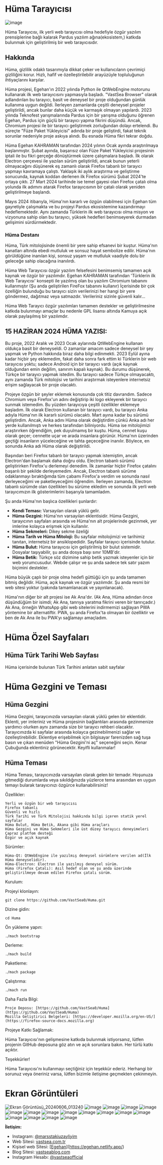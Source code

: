 # Hüma Tarayıcısı
![image](https://github.com/VastSea0/Huma/assets/144556903/13e56ba3-2023-4581-a2c8-0c88fdbb78fd)

Hüma Tarayıcısı, ilk yerli web tarayıcısı olma hedefiyle özgür yazılım prensiplerine bağlı kalarak Pardus yazılım ağına(ekosistem,) katkıda bulunmak için geliştirilmiş bir web tarayıcısıdır.

## Hakkında

Hüma, gizlilik odaklı tasarımıyla dikkat çeker ve kullanıcıların çevrimiçi gizliliğini korur. Hızlı, hafif ve özelleştirilebilir arayüzüyle topluluğunun ihtiyaçlarını karşılar.

Hüma projesi, Egehan'ın 2022 yılında Python ile QtWebEngine motorunu kullanarak ilk web tarayıcısını yapmasıyla başladı. "VastSea Browser" olarak adlandırılan bu tarayıcı, basit ve deneysel bir proje olduğundan günlük kullanıma uygun değildi. İlerleyen zamanlarda çeşitli deneysel projeler geliştirildi, ancak bunlar daha küçük ve karmaşık olmayan yapılardı. 2023 yılında Teknofest yarışmalarında Pardus için bir yarışma olduğunu öğrenen Egehan, Pardus için güçlü bir tarayıcı yapma fikrini düşündü. Ancak, Chromium projesi ile bir tarayıcı geliştirmek zorluğundan dolayı ertelendi. Bu süreçte "Füze Paket Yükleyicisi" adında bir proje geliştirdi, fakat teknik sorunlar nedeniyle proje askıya alındı. Bu esnada Hüma fikri tekrar doğdu.

Hüma Egehan KAHRAMAN tarafından 2024 yılının Ocak ayında araştırılmaya başlanmıştır. Şubat ayında, başarısız olan Füze Paket Yükleyicisi projesinin iptali ile bu fikri gerçeğe dönüştürmek üzere çalışmalara başladı. İlk olarak Electron çerçevesi ile yazılan sürüm geliştirildi, ancak bunun yeterli olmayacağını düşünerek eş zamanlı olarak Firefox tabanlı bir tarayıcı yapmayı kavramaya çalıştı. Yaklaşık iki aylık araştırma ve geliştirme sonucunda, kaynak koddan derlenen ilk Firefox sürümü Şubat 2024'te ortaya çıktı. 27 Mart 2024 tarihinde ise temel gayesi olan Firefox çatalı olma yolunda ilk adımını atarak Firefox tarayıcısının bir çatalı olarak yeniden geliştirilmeye başlandı.

Mayıs 2024 itibarıyla, Hüma'nın kararlı ve özgün olabilmesi için Egehan tüm gayretiyle çalışmakta ve bu projeyi Pardus ekosistemine kazandırmayı hedeflemektedir. Aynı zamanda Türklerin ilk web tarayıcısı olma misyon ve vizyonuna sahip olan bu tarayıcı, yüksek hedefleri benimseyerek durmadan gelişimini sürdürmektedir.

### Hüma Destanı
Hüma, Türk mitolojisinde önemli bir yere sahip efsanevi bir kuştur. Hüma'nın kanatları altında ebedi mutluluk ve sonsuz hayat sembolize edilir. Hüma'nın görüldüğüne inanılan kişi, sonsuz yaşam ve mutluluk vaadiyle dolu bir geleceğe sahip olacağına inanılırdı.

Hüma Web Tarayıcısı özgür yazılım felsefesini benimsemiş tamamen açık kaynak ve özgür bir yazılımdır. Egehan KAHRAMAN tarafından 'Türklerin ilk Web Tarayıcısı' konsepti ile yazılmış olan bu yazılım Chromium tabanını kullanmıştır (Şu anda geliştirilen FireFox tabanını kullanır) İçerisinde bir çok özelliğin bulunduğu bu tarayıcı sizin verilerinizi her hangi bir yere göndermez, dağıtmaz veya satmazdır. Verileriniz sizinle güvenli kalır...

Hüma Web Tarayıcı özgür yazılımları tamamen destekler ve geliştirilmesine katkıda bulunmayı amaçlar bu nedenle GPL lisansı altında Kamuya açık olarak paylaşılmış bir yazılımdır.
## 15 HAZİRAN 2024 HÜMA YAZISI:
Bu proje, 2022 Aralık ve 2023 Ocak aylarında QtWebEngine kullanan oldukça basit bir deneyseldi. O zamanlar amacım sadece deneysel bir şey yapmak ve Python hakkında biraz daha bilgi edinmekti. 2023 Eylül ayına kadar hiçbir şey eklemedim, fakat daha sonra fark ettim ki Türklerin bir web tarayıcısı yoktu; sadece Android için bir tarayıcı vardı (açık kaynak olduğundan emin değilim, sanırım kapalı kaynak). Bu durumu düşünerek, Türkçe bir tarayıcı yapmak istedim. Bu tarayıcı sadece Türkçe olmayacaktı, aynı zamanda Türk mitolojisi ve tarihini araştırmak isteyenlere internetsiz erişim sağlayacak bir proje olacaktı.

Projeye özgün bir şeyler eklemek konusunda çok titiz davrandım. Sadece Chromium veya Firefox'un adını değiştirip iki logo ekleyerek bir tarayıcı sunmak istemedim. Bu yüzden tarayıcıya çeşitli özellikler eklemeye başladım. İlk olarak Electron kullanan bir tarayıcı vardı, bu tarayıcı Anka adıyla Hüma'nın ilk kararlı sürümü olacaktı. Mart ayına kadar bu sürümü geliştirdim. Ancak, Anka adını Hüma olarak değiştirdim çünkü Anka adı her yerde kullanılmıştı ve herkes tarafından biliniyordu. Hüma ise mitolojimizi araştırırken öğrendiğim, pek duyulmamış bir kuştu. Hüma, cennet kuşu olarak geçer; cennette uçar ve arada insanlara görünür. Hüma'nın üzerinden geçtiği insanların yüceleceğine ve tahta geçeceğine inanılır. Böylece, en sonunda Anka adı Hüma olarak değiştirildi.

Başından beri Firefox tabanlı bir tarayıcı yapmak istemiştim, ancak Electron'dan başlamak daha doğru oldu. Electron tabanlı sürümü geliştirirken Firefox'u derlemeyi denedim. İlk zamanlar hiçbir Firefox çatalını başarılı bir şekilde derleyemedim. Ancak, Electron tabanlı sürüme odaklanmayı bıraktığımda tüm çabamı Firefox'a verdim ve sonunda nasıl derleyeceğimi ve paketleyeceğimi öğrendim. İlerleyen zamanda, Electron tabanlı sürümde olan özellikleri bu sürüme ekledim ve sonunda ilk yerli web tarayıcımızın ilk gösterimlerini başarıyla tamamladım.

Şu anda Hüma'nın başlıca özellikleri şunlardır:
- **Kendi Teması:** Varsayılan olarak yüklü gelir.
- **Hüma Gezgini:** Hüma'nın varsayılan eklentisidir. Hüma Gezgini, tarayıcının sayfaları arasında ve Hüma'nın alt projelerinde gezinmek, yer imlerine kolayca erişmek için kullanılır.
- **Hüma Sekmeleri:** Dikey sekme özeliği 
- **Hüma Tarih ve Hüma Mitoloji:** Bu sayfalar mitolojimizi ve tarihimiz tanıtan, internetsiz bir ansiklopedidir. Sayfalar tarayıcı içerisinde tutulur.
- **Hüma Bulut:** Hüma tarayıcısı için geliştirilmiş bir bulut sistemidir. Dosyalar taşıyabilir, şu anda dosya başı sınır 10MB'dir.
- **Hüma Betik:** Türkçe söz dizimine sahip betik yazmak isteyenler için bir web yorumcusudur. Webde çalışır ve şu anda sadece tek satır yazım biçimini destekler.

Hüma büyük çaplı bir proje olma hedefi güttüğü için şu anda tamamen bitmiş değildir. Hüma, açık kaynak ve özgür yazılımdır. Şu anda resmi bir web sitesi yoktur (yakında tamamlanacak ve yayınlanacak).

Hüma'nın diğer bir alt projesi ise Ak Ana'dır. (Ak Ana, Hüma adından önce düşündüğüm bir isimdi; Ak Ana, tanrıya yaratma fikrini veren bir tanrıçadır.) Ak Ana, örneğin WhatsApp gibi web sitelerini indirmemizi sağlayan PWA yöntemine bir alternatiftir. PWA, şu anda Firefox'ta olmayan bir özelliktir ve ben de Ak Ana ile bu PWA'yı sağlamayı amaçladım.

# Hüma Özel Sayfaları

## Hüma Türk Tarihi Web Sayfası
Hüma içerisinde bulunan Türk Tarihini anlatan sabit sayfalar

# Hüma Gezgini ve Teması

## Hüma Gezgini

Hüma Gezgini, taraycınızda varsayılan olarak yüklü gelen bir eklentidir. Eklenti, yer imleriniz ve Hüma projesinin bağlantıları arasında gezinmenize yardımcı olurken aynı zamanda size bir tarayıcı rehberi olacaktır. Tarayıcınızda ki sayfalar arasında kolayca gezinebilmenizi sağlar ve özelleştirebilidir. Eklentiye erişebilmek için bilgisayar farenizden sağ tuşa basın ve çıkan menüden "Hüma Gezgini'ni aç" seçeneğini seçin. Kenar Çubuğunda eklentiniz görünecektir. Keyifli kullanmalar!

## Hüma Teması

Hüma Teması, tarayıcınızda varsayılan olarak gelen bir temadır. Hoşunuza gitmediği durumlarda veya sıkıldığınızda yüzlerce tema arasından en uygun temayı bularak tarayıcınızı özgürce kullanabilirsiniz!

Özellikler:

    Yerli ve özgün bir web tarayıcısı
    Firefox tabanlı
    Güvenli ve hızlı
    Türk Tarihi ve Türk Mitolojisi hakkında bilgi içeren statik yerel sayfalar
    Hüma Bulut, Hüma Betik, Akana gibi Hüma araçları
    Hüma Gezgini ve Hüma Sekmeleri ile üst düzey tarayıcı deneyimeleri
    Çapraz platfom desteği
    Özgür ve açık kaynak
    
     

Sürümler:

    Hüma-Qt: QtWebEngine ile yazılmış deneysel sürümlere verilen ad(İlk Hüma deneyselidir).
    Hüma-Electron: Electron ile yazılmış deneysel sürüm.
    Hüma (Firefox Çatalı): Asıl hedef olan ve şu anda üzerinde geliştirilmeye devam edilen Firefox çatalı sürüm.

Kurulum:

Projeyi klonlayın:

    git clone https://github.com/VastSea0/Huma.git

Dizine gidin:

    cd Huma

Ön yükleme yapın:

    ./mach bootstrap

Derleme:

    ./mach build

Paketleme:

    ./mach package

Çalıştırma:

    ./mach run

Daha Fazla Bilgi:

    Proje Deposu: [https://github.com/VastSea0/Huma](https://github.com/VastSea0/Huma)
    Mozilla Geliştirici Belgeleri: [https://developer.mozilla.org/en-US/](https://firefox-source-docs.mozilla.org)
    
Projeye Katkı Sağlamak:

Hüma Tarayıcısı'nın gelişmesine katkıda bulunmak istiyorsanız, lütfen projenin GitHub deposuna göz atın ve açık sorunlara bakın. Her türlü katkı açıktır.

Teşekkürler!

Hüma Tarayıcısı'nı kullanmayı seçtiğiniz için teşekkür ederiz. Herhangi bir sorunuz veya öneriniz varsa, lütfen bizimle iletişime geçmekten çekinmeyin.

# Ekran Görüntüleri

![Ekran Görüntüsü_20240606_013240](https://github.com/VastSea0/Huma/assets/144556903/da9d0e43-a203-49f1-bfe7-b05fe462f669)
![image](https://github.com/VastSea0/Huma/assets/144556903/517245a7-d9a0-4efe-93ae-2d6a0c509126)
![image](https://github.com/VastSea0/Huma/assets/144556903/c9e96df5-c06f-413c-8659-880c8c8323b2)
![image](https://github.com/VastSea0/Huma/assets/144556903/7d36524b-cf12-4136-9ea4-3064923d2ec8)
![image](https://github.com/VastSea0/Huma/assets/144556903/8b557b31-84f5-4cbb-89be-6aaf30a359f0)
![image](https://github.com/VastSea0/Huma/assets/144556903/686ea2cb-4cb3-49f2-894f-e82c663ddcda)
![image](https://github.com/VastSea0/Huma/assets/144556903/2899af51-c05b-43a7-bbd1-fa73e239abd8)
![image](https://github.com/VastSea0/Huma/assets/144556903/6e774006-e589-4e76-9e62-86d1f7f7be59)
![image](https://github.com/VastSea0/Huma/assets/144556903/82fa8f29-308a-468f-a7f2-f926762434d1)
![image](https://github.com/VastSea0/Huma/assets/144556903/8ad01ec5-ff94-42af-a7da-06d7e804543f)
![image](https://github.com/VastSea0/Huma/assets/144556903/67ef74ef-bd2d-487d-a3f9-9666597b9212)
![image](https://github.com/VastSea0/Huma/assets/144556903/1dac8ff1-7784-491b-ab6a-8ec8b9a5eda8)
![image](https://github.com/VastSea0/Huma/assets/144556903/468019b8-c073-485f-ba16-bd2efb97ab21)
![image](https://github.com/VastSea0/Huma/assets/144556903/31bcca7f-1493-435f-95b7-d4d98e72a768)
![image](https://github.com/VastSea0/Huma/assets/144556903/73554fb8-cd20-43d7-b056-86a232580047)
![image](https://github.com/VastSea0/Huma/assets/144556903/05557953-1330-4f8a-94d5-2ff7995ef88e)
![image](https://github.com/VastSea0/Huma/assets/144556903/33c75725-47c7-4e6c-889e-916cc97971c8)


**İletişim:** 
- Instagram: [@marsstakiuzayliyim](https://www.instagram.com/marsstakiuzayliyim/)
- Web Sitesi: [vastsea.com.tr](https://vastsea.com.tr)
- Kişisel web Sitesi: [[Egehan](https://vastsea.com.tr)](https://egehan.netlify.app/)
- Blog Sitesi: [vastseablog.com](https://vastseablog.com)
- Instagram Hesabı: [@vastseaofficial](https://www.instagram.com/vastseaofficial/)

 

